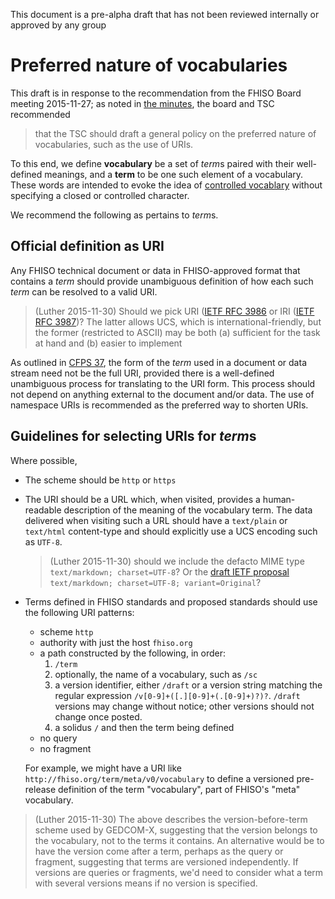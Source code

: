 This document is a pre-alpha draft that has not been reviewed internally or approved by any group


# Preferred nature of vocabularies

This draft is in response to the recommendation from the FHISO Board meeting 2015-11-27; as noted in [the minutes](/minutes), the board and TSC recommended 

> that the TSC should draft a general policy on the preferred nature of vocabularies, such as the use of URIs.

To this end, we define **vocabulary** be a set of *term*s paired with their well-defined meanings, and a **term** to be one such element of a vocabulary.  These words are intended to evoke the idea of [controlled vocablary](https://en.wikipedia.org/wiki/Controlled_vocabulary) without specifying a closed or controlled character.

We recommend the following as pertains to *term*s.


## Official definition as URI

Any FHISO technical document or data in FHISO-approved format that contains a *term* should provide unambiguous definition of how each such *term* can be resolved to a valid URI.

> (Luther 2015-11-30) Should we pick URI ([IETF RFC 3986](http://tools.ietf.org/html/rfc3986) or IRI ([IETF RFC 3987](http://tools.ietf.org/html/rfc3987))?  The latter allows UCS, which is international-friendly, but the former (restricted to ASCII) may be both (a) sufficient for the task at hand and (b) easier to implement

As outlined in [CFPS 37](/cfps/files/cfps37.pdf), the form of the *term* used in a document or data stream need not be the full URI, provided there is a well-defined unambiguous process for translating to the URI form.  This process should not depend on anything external to the document and/or data.  The use of namespace URIs is recommended as the preferred way to shorten URIs.

## Guidelines for selecting URIs for *term*s

Where possible,

- The scheme should be `http` or `https`

- The URI should be a URL which, when visited, provides a human-readable description of the meaning of the vocabulary term.  The data delivered when visiting such a URL should have a `text/plain` or `text/html` content-type and should explicitly use a UCS encoding such as `UTF-8`.
    
    > (Luther 2015-11-30) should we include the defacto MIME type `text/markdown; charset=UTF-8`?  Or the [draft IETF proposal](https://datatracker.ietf.org/doc/draft-ietf-appsawg-text-markdown/?include_text=1) `text/markdown; charset=UTF-8; variant=Original`?

- Terms defined in FHISO standards and proposed standards should use the following URI patterns:

    - scheme `http`
    - authority with just the host `fhiso.org`
    - a path constructed by the following, in order:
        1. `/term`
        2. optionally, the name of a vocabulary, such as `/sc`
        3. a version identifier, either `/draft` or a version string matching the regular expression `/v[0-9]+([.][0-9]+(.[0-9]+)?)?`.  `/draft` versions may change without notice; other versions should not change once posted.
        4. a solidus `/` and then the term being defined
    - no query
    - no fragment
    
    For example, we might have a URI like `http://fhiso.org/term/meta/v0/vocabulary` to define a versioned pre-release definition of the term "vocabulary", part of FHISO's "meta" vocabulary.

> (Luther 2015-11-30) The above describes the version-before-term scheme used by GEDCOM-X, suggesting that the version belongs to the vocabulary, not to the terms it contains.  An alternative would be to have the version come after a term, perhaps as the query or fragment, suggesting that terms are versioned independently.  If versions are queries or fragments, we'd need to consider what a term with several versions means if no version is specified.


